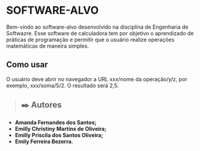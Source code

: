 
# SOFTWARE-ALVO

Bem-vindo ao software-alvo desenvolvido na disciplina de Engenharia de Softwazre. Esse software de calculadora tem por objetivo  o aprendizado de práticas de programação e permitir que o usuário realize operações matemáticas de maneira simples.

## Como usar


O usuário deve abrir no navegador a URL xxx/nome da operação/y/z, por exemplo, xxx/soma/5/2. O resultado será 2,5.


>## ✒️ Autores

+ **Amanda Fernandes dos Santos;** 
+ **Emilly Christiny Martins de Oliveira;** 
+ **Emilly Priscila dos Santos Oliveira;** 
+ **Emily Ferreira Bezerra.** 

